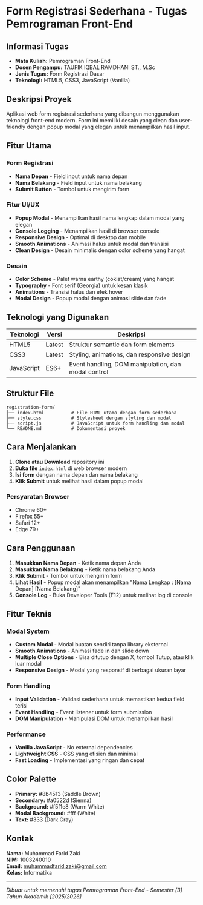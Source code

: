 # Form Registrasi Sederhana - Tugas Pemrograman Front-End

## Informasi Tugas
- **Mata Kuliah:** Pemrograman Front-End
- **Dosen Pengampu:** TAUFIK IQBAL RAMDHANI ST., M.Sc
- **Jenis Tugas:** Form Registrasi Dasar
- **Teknologi:** HTML5, CSS3, JavaScript (Vanilla)

## Deskripsi Proyek
Aplikasi web form registrasi sederhana yang dibangun menggunakan teknologi front-end modern. Form ini memiliki desain yang clean dan user-friendly dengan popup modal yang elegan untuk menampilkan hasil input.

## Fitur Utama

### Form Registrasi
- **Nama Depan** - Field input untuk nama depan
- **Nama Belakang** - Field input untuk nama belakang
- **Submit Button** - Tombol untuk mengirim form

### Fitur UI/UX
- **Popup Modal** - Menampilkan hasil nama lengkap dalam modal yang elegan
- **Console Logging** - Menampilkan hasil di browser console
- **Responsive Design** - Optimal di desktop dan mobile
- **Smooth Animations** - Animasi halus untuk modal dan transisi
- **Clean Design** - Desain minimalis dengan color scheme yang hangat

### Desain
- **Color Scheme** - Palet warna earthy (coklat/cream) yang hangat
- **Typography** - Font serif (Georgia) untuk kesan klasik
- **Animations** - Transisi halus dan efek hover
- **Modal Design** - Popup modal dengan animasi slide dan fade

## Teknologi yang Digunakan

| Teknologi | Versi | Deskripsi |
|-----------|-------|-----------|
| HTML5 | Latest | Struktur semantic dan form elements |
| CSS3 | Latest | Styling, animations, dan responsive design |
| JavaScript | ES6+ | Event handling, DOM manipulation, dan modal control |

## Struktur File

```
registration-form/
├── index.html          # File HTML utama dengan form sederhana
├── style.css           # Stylesheet dengan styling dan modal
├── script.js           # JavaScript untuk form handling dan modal
└── README.md           # Dokumentasi proyek
```

## Cara Menjalankan

1. **Clone atau Download** repository ini
2. **Buka file** `index.html` di web browser modern
3. **Isi form** dengan nama depan dan nama belakang
4. **Klik Submit** untuk melihat hasil dalam popup modal

### Persyaratan Browser
- Chrome 60+
- Firefox 55+
- Safari 12+
- Edge 79+

## Cara Penggunaan

1. **Masukkan Nama Depan** - Ketik nama depan Anda
2. **Masukkan Nama Belakang** - Ketik nama belakang Anda
3. **Klik Submit** - Tombol untuk mengirim form
4. **Lihat Hasil** - Popup modal akan menampilkan "Nama Lengkap : [Nama Depan] [Nama Belakang]"
5. **Console Log** - Buka Developer Tools (F12) untuk melihat log di console

## Fitur Teknis

### Modal System
- **Custom Modal** - Modal buatan sendiri tanpa library eksternal
- **Smooth Animations** - Animasi fade in dan slide down
- **Multiple Close Options** - Bisa ditutup dengan X, tombol Tutup, atau klik luar modal
- **Responsive Design** - Modal yang responsif di berbagai ukuran layar

### Form Handling
- **Input Validation** - Validasi sederhana untuk memastikan kedua field terisi
- **Event Handling** - Event listener untuk form submission
- **DOM Manipulation** - Manipulasi DOM untuk menampilkan hasil

### Performance
- **Vanilla JavaScript** - No external dependencies
- **Lightweight CSS** - CSS yang efisien dan minimal
- **Fast Loading** - Implementasi yang ringan dan cepat

## Color Palette
- **Primary:** #8b4513 (Saddle Brown)
- **Secondary:** #a0522d (Sienna)
- **Background:** #f5f1e8 (Warm White)
- **Modal Background:** #fff (White)
- **Text:** #333 (Dark Gray)

## Kontak

**Nama:** Muhammad Farid Zaki  
**NIM:** 1003240010  
**Email:** muhammadfarid.zaki@gmail.com  
**Kelas:** Informatika

---

*Dibuat untuk memenuhi tugas Pemrograman Front-End - Semester [3] Tahun Akademik [2025/2026]*